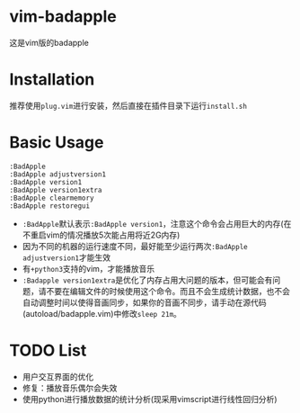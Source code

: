 # vim-badapple
这是vim版的badapple

# Installation
推荐使用`plug.vim`进行安装，然后直接在插件目录下运行`install.sh`

# Basic Usage
```
:BadApple 
:BadApple adjustversion1
:BadApple version1
:BadApple version1extra
:BadApple clearmemory
:BadApple restoregui
```
* `:BadApple`默认表示`:BadApple version1`，注意这个命令会占用巨大的内存(在不重启vim的情况播放5次能占用将近2G内存)
* 因为不同的机器的运行速度不同，最好能至少运行两次`:BadApple adjustversion1`才能生效
* 有`+python3`支持的vim，才能播放音乐
* `:Badapple version1extra`是优化了内存占用大问题的版本，但可能会有问题，请不要在编辑文件的时候使用这个命令。而且不会生成统计数据，也不会自动调整时间以使得音画同步，如果你的音画不同步，请手动在源代码(autoload/badapple.vim)中修改`sleep 21m`。

# TODO List
* 用户交互界面的优化
* 修复：播放音乐偶尔会失效
* 使用python进行播放数据的统计分析(现采用vimscript进行线性回归分析)
